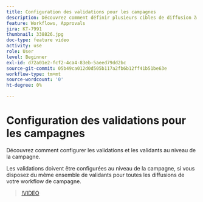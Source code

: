 ```yaml
---
title: Configuration des validations pour les campagnes
description: Découvrez comment définir plusieurs cibles de diffusion à l’aide d’un workflow de ciblage.
feature: Workflows, Approvals
jira: KT-7991
thumbnail: 338826.jpg
doc-type: feature video
activity: use
role: User
level: Beginner
exl-id: d72a01e2-fcf2-4ca4-83eb-5aeed79dd2bc
source-git-commit: 05b49ca012d0d505b117a2fb6b12ff41b51be63e
workflow-type: tm+mt
source-wordcount: '0'
ht-degree: 0%

---
```


# Configuration des validations pour les campagnes

Découvrez comment configurer les validations et les validants au niveau de la campagne.  

Les validations doivent être configurées au niveau de la campagne, si vous disposez du même ensemble de validants pour toutes les diffusions de votre workflow de campagne.

>[!VIDEO](https://video.tv.adobe.com/v/338826?quality=12&learn=on)
